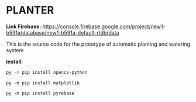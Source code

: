 # PLANTER

**Link Firebase:** https://console.firebase.google.com/project/new1-b591a/database/new1-b591a-default-rtdb/data

This is the source code for the prototype of automatic planting and watering system 

**install:**
```bash
py -m pip install opencv-python
```
```
py -m pip install matplotlib
```
```
py -m pip install pyrebase
```
